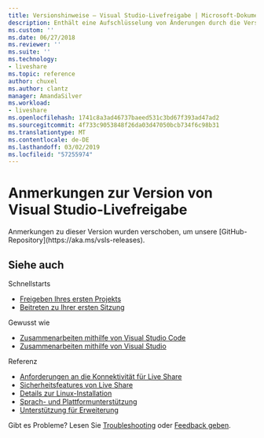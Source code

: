 ```yaml
---
title: Versionshinweise – Visual Studio-Livefreigabe | Microsoft-Dokumentation
description: Enthält eine Aufschlüsselung von Änderungen durch die Version von Visual Studio Live Share für Visual Studio und Visual Studio Code.
ms.custom: ''
ms.date: 06/27/2018
ms.reviewer: ''
ms.suite: ''
ms.technology:
- liveshare
ms.topic: reference
author: chuxel
ms.author: clantz
manager: AmandaSilver
ms.workload:
- liveshare
ms.openlocfilehash: 1741c8a3ad46737baeed531c3bd67f393ad47ad2
ms.sourcegitcommit: 4f733c9053848f26da03d47050bcb734f6c98b31
ms.translationtype: MT
ms.contentlocale: de-DE
ms.lasthandoff: 03/02/2019
ms.locfileid: "57255974"
---
```

<!--
Copyright © Microsoft Corporation
All rights reserved.
Creative Commons Attribution 4.0 License (International): https://creativecommons.org/licenses/by/4.0/legalcode
-->

# <a name="visual-studio-live-share-release-notes"></a>Anmerkungen zur Version von Visual Studio-Livefreigabe

<!-- Placeholder in the event anyone has bookmarked the direct link --> Anmerkungen zu dieser Version wurden verschoben, um unsere [GitHub-Repository](https://aka.ms/vsls-releases).

## <a name="see-also"></a>Siehe auch

Schnellstarts

- [Freigeben Ihres ersten Projekts](../quickstart/share.md)
- [Beitreten zu Ihrer ersten Sitzung](../quickstart/join.md)

Gewusst wie

- [Zusammenarbeiten mithilfe von Visual Studio Code](../use/vscode.md)
- [Zusammenarbeiten mithilfe von Visual Studio](../use/vs.md)

Referenz

- [Anforderungen an die Konnektivität für Live Share](connectivity.md)
- [Sicherheitsfeatures von Live Share](security.md)
- [Details zur Linux-Installation](linux.md)
- [Sprach- und Plattformunterstützung](platform-support.md)
- [Unterstützung für Erweiterung](extensions.md)

Gibt es Probleme? Lesen Sie [Troubleshooting](../troubleshooting.md) oder [Feedback geben](../support.md).
